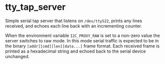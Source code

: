 # tty_tap_server

Simple serial tap server that listens on `/dev/ttyS22`, prints any lines
received, and echoes each line back with an incrementing counter.

When the environment variable `I2C_PROXY_RAW` is set to a non-zero value the
server switches to raw mode. In this mode serial traffic is expected to be in
the binary `[addr][cmd][len][data...]` frame format. Each received frame is
printed as a hexadecimal string and echoed back to the serial device
unchanged.
